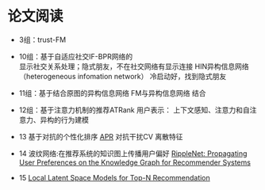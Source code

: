 # 论文阅读


- 3组：trust-FM

- 10组：基于自适应社交IF-BPR网络的  
显示社交关系处理；隐式朋友，不在社交网络有显示连接
HIN异构信息网络（heterogeneous infomation network）
冷启动好，找到隐式朋友

- 11组：基于结合原图的异构信息网络
    FM与异构信息网络 结合

- 12组：基于注意力机制的推荐ATRank
   用户表示：
   上下文感知、注意力和自注意力、异构的行为建模

- 13 基于对抗的个性化排序 [APR](https://zhuanlan.zhihu.com/p/54671004?edition=yidianzixun&utm_source=yidianzixun&yidian_docid=0L4cubQs)
    对抗干扰CV
    离散特征

- 14 波纹网络:在推荐系统的知识图上传播用户偏好
    [RippleNet: Propagating User Preferences on the Knowledge Graph for Recommender Systems](https://arxiv.org/abs/1803.03467)

- 15 [Local Latent Space Models for Top-N Recommendation](http://glaros.dtc.umn.edu/gkhome/fetch/papers/Christakopoulou2018KDD.pdf)
    